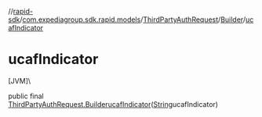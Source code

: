 //[rapid-sdk](../../../../index.md)/[com.expediagroup.sdk.rapid.models](../../index.md)/[ThirdPartyAuthRequest](../index.md)/[Builder](index.md)/[ucafIndicator](ucaf-indicator.md)

# ucafIndicator

[JVM]\

public final [ThirdPartyAuthRequest.Builder](index.md)[ucafIndicator](ucaf-indicator.md)([String](https://docs.oracle.com/javase/8/docs/api/java/lang/String.html)ucafIndicator)
